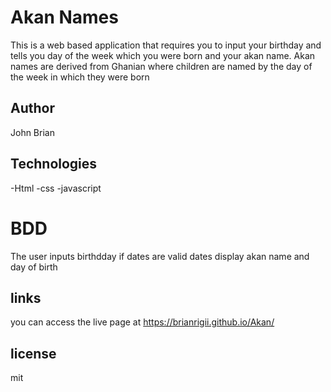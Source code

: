 # Akan Names
 This is a web based application that requires you to input your birthday and tells you day of the week which you were born and your akan name.
 Akan names are derived from Ghanian where children are named by the day of the week in which they were born 

## Author
John Brian

## Technologies 

-Html 
-css
-javascript

# BDD

The user inputs birthdday
if dates are valid dates 
display  akan name and day of birth

## links
you can access the live page at https://brianrigii.github.io/Akan/

## license
mit


